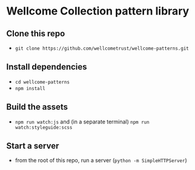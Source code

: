 # Wellcome Collection pattern library

## Clone this repo
- `git clone https://github.com/wellcometrust/wellcome-patterns.git`

## Install dependencies
- `cd wellcome-patterns`
- `npm install`

## Build the assets
- `npm run watch:js` and (in a separate terminal) `npm run watch:styleguide:scss`

## Start a server
- from the root of this repo, run a server (`python -m SimpleHTTPServer`)
